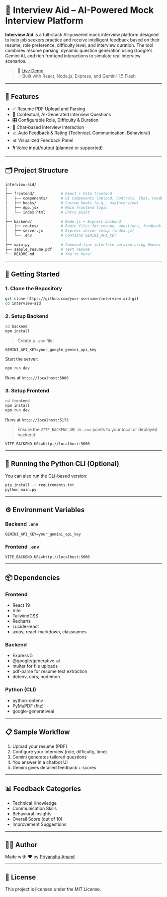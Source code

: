 # 🎤 Interview Aid – AI-Powered Mock Interview Platform

**Interview Aid** is a full-stack AI-powered mock interview platform designed to help job seekers practice and receive intelligent feedback based on their resume, role preference, difficulty level, and interview duration. The tool combines resume parsing, dynamic question generation using Google's Gemini AI, and rich frontend interactions to simulate real interview scenarios.

> 🔗 [Live Demo](https://interviewaid.vercel.app)  
> ✨ Built with React, Node.js, Express, and Gemini 1.5 Flash

---

## 📸 Features

- ✅ Resume PDF Upload and Parsing
- 🧠 Contextual, AI-Generated Interview Questions
- 🎛️ Configurable Role, Difficulty & Duration
- 🎤 Chat-based Interview Interaction
- 📈 Auto Feedback & Rating (Technical, Communication, Behavioral)
- 📊 Visualized Feedback Panel
- 🎙️ Voice input/output (planned or supported)

---

## 🗂️ Project Structure

```bash
interview-aid/
│
├── frontend/            # React + Vite frontend
│   ├── components/      # UI Components (Upload, Controls, Chat, Feedback)
│   ├── hooks/           # Custom hooks (e.g., useInterview)
│   ├── App.jsx          # Main frontend logic
│   └── index.html       # Entry point
│
├── backend/             # Node.js + Express backend
│   ├── routes/          # Route files for resume, questions, feedback
│   ├── server.js        # Express server setup (index.js)
│   └── .env             # Contains GEMINI_API_KEY
│
├── main.py              # Command-line interface version using Gemini API
├── sample_resume.pdf    # Test resume
└── README.md            # You're here!
```

---

## 🚀 Getting Started

### 1. Clone the Repository

```bash
git clone https://github.com/your-username/interview-aid.git
cd interview-aid
```

### 2. Setup Backend

```bash
cd backend
npm install
```

> Create a `.env` file:
```
GEMINI_API_KEY=your_google_gemini_api_key
```

Start the server:

```bash
npm run dev
```

Runs at `http://localhost:5000`

### 3. Setup Frontend

```bash
cd frontend
npm install
npm run dev
```

Runs at `http://localhost:5173`

> Ensure the `VITE_BACKEND_URL` in `.env` points to your local or deployed backend:
```env
VITE_BACKEND_URL=http://localhost:5000
```

---

## 🧪 Running the Python CLI (Optional)

You can also run the CLI-based version:

```bash
pip install -r requirements.txt
python main.py
```

---

## ⚙️ Environment Variables

### Backend `.env`

```env
GEMINI_API_KEY=your_gemini_api_key
```

### Frontend `.env`

```env
VITE_BACKEND_URL=http://localhost:5000
```

---

## 📦 Dependencies

### Frontend

- React 19
- Vite
- TailwindCSS
- Recharts
- Lucide-react
- axios, react-markdown, classnames

### Backend

- Express 5
- @google/generative-ai
- multer for file uploads
- pdf-parse for resume text extraction
- dotenv, cors, nodemon

### Python (CLI)

- python-dotenv
- PyMuPDF (fitz)
- google-generativeai

---

## 📋 Sample Workflow

1. Upload your resume (PDF)
2. Configure your interview (role, difficulty, time)
3. Gemini generates tailored questions
4. You answer in a chatbot UI
5. Gemini gives detailed feedback + scores

---

## 📊 Feedback Categories

- Technical Knowledge
- Communication Skills
- Behavioral Insights
- Overall Score (out of 10)
- Improvement Suggestions

---

## 🧑‍💻 Author

Made with ❤️ by [Priyanshu Anand](https://priyanshuanand.vercel.app)

---

## 📜 License

This project is licensed under the MIT License.
